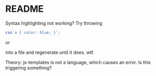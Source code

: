 # README

Syntax highlighting not working? Try throwing

```javascript
css`a { color: blue; }`;
```

or 

<!-- This file is generated, so keep this commented or else cause an error. -->
<!-- ```js-templates
css`a { color: blue; }`;
``` -->

into a file and regenerate until it does. wtf.

Theory: js-templates is not a language, which
causes an error. Is this triggering something?